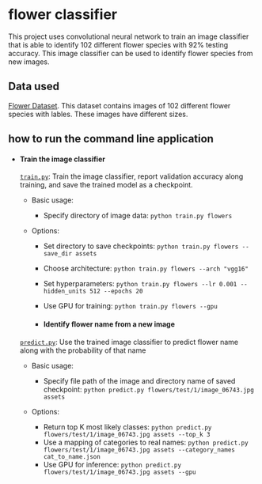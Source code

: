 # flower classifier
This project uses convolutional neural network to train an image classifier that is able to identify 102 different flower species with 92% testing accuracy. This image classifier can be used to identify flower species from new images.

## Data used
[Flower Dataset](http://www.robots.ox.ac.uk/~vgg/data/flowers/102/index.html). This dataset contains images of 102 different flower species with lables. These images have different sizes.

## how to run the command line application
- #### Train the image classifier

    [`train.py`](train.py): Train the image classifier, report validation accuracy along training, and save the trained model as a checkpoint.

    - Basic usage:
        - Specify directory of image data: `python train.py flowers`

    - Options:
        - Set directory to save checkpoints: `python train.py flowers --save_dir assets`
        - Choose architecture: `python train.py flowers --arch "vgg16"`
        - Set hyperparameters: `python train.py flowers --lr 0.001 --hidden_units 512 --epochs 20`
        - Use GPU for training: `python train.py flowers --gpu`
        
        - #### Identify flower name from a new image

    [`predict.py`](predict.py): Use the trained image classifier to predict flower name along with the probability of that name

    - Basic usage: 
        - Specify file path of the image and directory name of saved checkpoint: `python predict.py flowers/test/1/image_06743.jpg assets`

    - Options:
        - Return top K most likely classes: `python predict.py flowers/test/1/image_06743.jpg assets --top_k 3`
        - Use a mapping of categories to real names: `python predict.py flowers/test/1/image_06743.jpg assets --category_names cat_to_name.json`
        - Use GPU for inference: `python predict.py flowers/test/1/image_06743.jpg assets --gpu`
